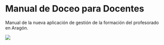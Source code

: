 # Manual de Doceo para Docentes

Manual de la nueva aplicación de gestión de la formación del profesorado en Aragón.

![](/assets/Selección_786.png)

